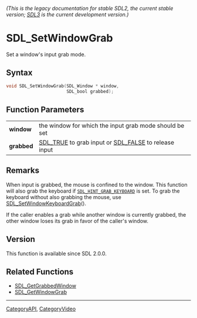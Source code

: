 ###### (This is the legacy documentation for stable SDL2, the current stable version; [SDL3](https://wiki.libsdl.org/SDL3/) is the current development version.)
# SDL_SetWindowGrab

Set a window's input grab mode.

## Syntax

```c
void SDL_SetWindowGrab(SDL_Window * window,
                       SDL_bool grabbed);

```

## Function Parameters

|                 |                                                                               |
| --------------- | ----------------------------------------------------------------------------- |
| **window**      | the window for which the input grab mode should be set                        |
| **grabbed**     | [SDL_TRUE](SDL_TRUE) to grab input or [SDL_FALSE](SDL_FALSE) to release input |

## Remarks

When input is grabbed, the mouse is confined to the window. This function
will also grab the keyboard if
[`SDL_HINT_GRAB_KEYBOARD`](SDL_HINT_GRAB_KEYBOARD) is set. To grab the
keyboard without also grabbing the mouse, use
[SDL_SetWindowKeyboardGrab](SDL_SetWindowKeyboardGrab)().

If the caller enables a grab while another window is currently grabbed, the
other window loses its grab in favor of the caller's window.

## Version

This function is available since SDL 2.0.0.

## Related Functions

* [SDL_GetGrabbedWindow](SDL_GetGrabbedWindow)
* [SDL_GetWindowGrab](SDL_GetWindowGrab)

----
[CategoryAPI](CategoryAPI), [CategoryVideo](CategoryVideo)


